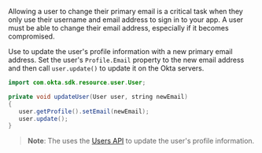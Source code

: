 Allowing a user to change their primary email is a critical task when they only use their username and email address to sign in to your app. A user must be able to change their email address, especially if it becomes compromised.

Use <StackSnippet snippet="mgmtsdklink" inline/> to update the user's profile information with a new primary email address. Set the user's `Profile.Email` property to the new email address and then call `user.update()` to update it on the Okta servers.

```java
import com.okta.sdk.resource.user.User;

private void updateUser(User user, string newEmail)
{
   user.getProfile().setEmail(newEmail);
   user.update();
}
```

> **Note**: The <StackSnippet snippet="mgmtsdklink" inline/> uses the [Users API](https://developer.okta.com/docs/reference/api/users/#update-user) to update the user's profile information.
